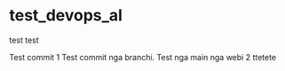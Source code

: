 # test_devops_al
test test

Test commit 1
Test commit nga branchi. 
Test nga main nga webi 2
ttetete